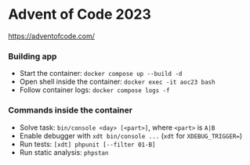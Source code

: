# Advent of Code 2023

https://adventofcode.com/

### Building app
- Start the container: `docker compose up --build -d`
- Open shell inside the container: `docker exec -it aoc23 bash`
- Follow container logs: `docker compose logs -f`

### Commands inside the container
- Solve task: `bin/console <day> [<part>]`, where `<part>` is `A|B`
- Enable debugger with `xdt bin/console ...` (`xdt` for `XDEBUG_TRIGGER=`)
- Run tests: `[xdt] phpunit [--filter 01-B]`
- Run static analysis: `phpstan`
